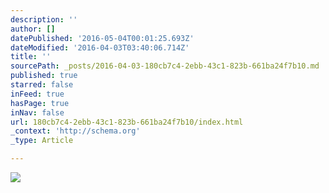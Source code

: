 ```yaml
---
description: ''
author: []
datePublished: '2016-05-04T00:01:25.693Z'
dateModified: '2016-04-03T03:40:06.714Z'
title: ''
sourcePath: _posts/2016-04-03-180cb7c4-2ebb-43c1-823b-661ba24f7b10.md
published: true
starred: false
inFeed: true
hasPage: true
inNav: false
url: 180cb7c4-2ebb-43c1-823b-661ba24f7b10/index.html
_context: 'http://schema.org'
_type: Article

---
```

![](https://the-grid-user-content.s3-us-west-2.amazonaws.com/6350b400-46bd-4bd8-8805-0be0a377d193.png)